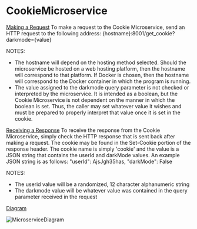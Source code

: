 # CookieMicroservice

<u>Making a Request</u>
To make a request to the Cookie Microservice, send an HTTP request to the following address:
{hostname}:8001/get_cookie?darkmode={value}

NOTES:
* The hostname will depend on the hosting method selected. Should the microservice be hosted on a web hosting platform, then the hostname will correspond to that platform. If Docker is chosen, then the hostname will correspond to the Docker container in which the program is running.
* The value assigned to the darkmode query parameter is not checked or interpreted by the microservice. It is intended as a boolean, but the Cookie Microservice is not dependent on the manner in which the boolean is set. Thus, the caller may set whatever value it wishes and must be prepared to properly interpret that value once it is set in the cookie.

<u>Receiving a Response</u>
To receive the response from the Cookie Microservice, simply check the HTTP response that is sent back after making a request. The cookie may be found in the Set-Cookie portion of the response header.
The cookie name is simply 'cookie' and the value is a JSON string that contains the userId and darkMode values. An example JSON string is as follows:
"userId": AjsJgh35has, "darkMode": False

NOTES:
* The userid value will be a randomized, 12 character alphanumeric string
* The darkmode value will be whatever value was contained in the query parameter received in the request

<u>Diagram</u>

![MicroserviceDiagram](https://github.com/MQuillian/CS361/assets/38482544/5e04e2a8-9f93-4b2d-acf5-c2f3a5250854)
